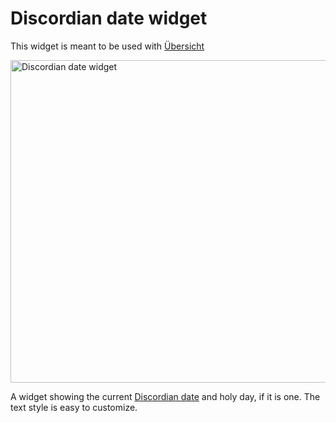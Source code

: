 # Discordian date widget

This widget is meant to be used with [Übersicht](http://tracesof.net/uebersicht/)

<img width="516" alt="Discordian date widget" src="https://user-images.githubusercontent.com/1476865/156466705-fd486716-7036-4441-ac9d-81cd99fbc366.png">

A widget showing the current [Discordian date](https://en.wikipedia.org/wiki/Discordian_calendar) and holy day, if it is one. The text style is easy to customize.
